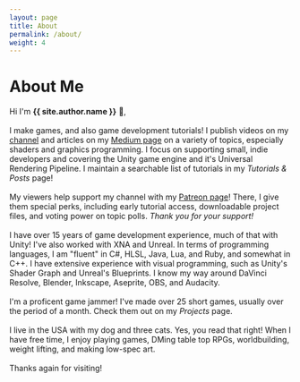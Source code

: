 ```yaml
---
layout: page
title: About
permalink: /about/
weight: 4
---
```


# **About Me**

Hi I'm **{{ site.author.name }}** :wave:,<br><br>
I make games, and also game development tutorials! I publish videos on my [channel](https://www.youtube.com/nedmakesgames) and articles on my [Medium page](https://nedmakesgames.medium.com/) on a variety of topics, especially shaders and graphics programming. I focus on supporting small, indie developers and covering the Unity game engine and it's Universal Rendering Pipeline. I maintain a searchable list of tutorials in my *Tutorials & Posts* page!<br><br>
My viewers help support my channel with my [Patreon page](https://www.patreon.com/nedmakesgames)! There, I give them special perks, including early tutorial access, downloadable project files, and voting power on topic polls. *Thank you for your support!*<br><br>
I have over 15 years of game development experience, much of that with Unity! I've also worked with XNA and Unreal. In terms of programming languages, I am "fluent" in C#, HLSL, Java, Lua, and Ruby, and somewhat in C++. I have extensive experience with visual programming, such as Unity's Shader Graph and Unreal's Blueprints. I know my way around DaVinci Resolve, Blender, Inkscape, Aseprite, OBS, and Audacity.<br><br>
I'm a proficent game jammer! I've made over 25 short games, usually over the period of a month. Check them out on my *Projects* page.<br><br>
I live in the USA with my dog and three cats. Yes, you read that right! When I have free time, I enjoy playing games, DMing table top RPGs, worldbuilding, weight lifting, and making low-spec art.<br><br>
Thanks again for visiting!